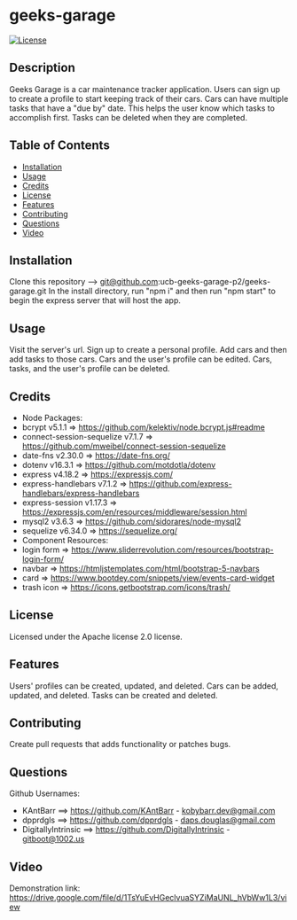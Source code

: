 # geeks-garage
[![License](https://img.shields.io/badge/License-Apache_2.0-blue.svg)](https://opensource.org/licenses/Apache-2.0)

## Description
Geeks Garage is a car maintenance tracker application. Users can sign up to create a profile to start keeping track of their cars. Cars can have multiple tasks that have a "due by" date. This helps the user know which tasks to accomplish first. Tasks can be deleted when they are completed.

## Table of Contents
- [Installation](#Installation)
- [Usage](#Usage)
- [Credits](#Credits)
- [License](#License)
- [Features](#Features)
- [Contributing](#Contributing)
- [Questions](#Questions)
- [Video](#Video)

## Installation
Clone this repository --> git@github.com:ucb-geeks-garage-p2/geeks-garage.git
In the install directory, run "npm i" and then run "npm start" to begin the express server that will host the app.

## Usage
Visit the server's url. Sign up to create a personal profile. Add cars and then add tasks to those cars. Cars and the user's profile can be edited. Cars, tasks, and the user's profile can be deleted.

## Credits
- Node Packages:
- bcrypt v5.1.1 => https://github.com/kelektiv/node.bcrypt.js#readme
- connect-session-sequelize v7.1.7 => https://github.com/mweibel/connect-session-sequelize
- date-fns v2.30.0 => https://date-fns.org/
- dotenv v16.3.1 => https://github.com/motdotla/dotenv
- express v4.18.2 => https://expressjs.com/
- express-handlebars v7.1.2 => https://github.com/express-handlebars/express-handlebars
- express-session v1.17.3 => https://expressjs.com/en/resources/middleware/session.html
- mysql2 v3.6.3 => https://github.com/sidorares/node-mysql2
- sequelize v6.34.0 => https://sequelize.org/
- Component Resources:
- login form => https://www.sliderrevolution.com/resources/bootstrap-login-form/
- navbar => https://htmljstemplates.com/html/bootstrap-5-navbars
- card => https://www.bootdey.com/snippets/view/events-card-widget
- trash icon => https://icons.getbootstrap.com/icons/trash/

## License
Licensed under the Apache license 2.0 license.

## Features
Users' profiles can be created, updated, and deleted. Cars can be added, updated, and deleted. Tasks can be created and deleted.

## Contributing
Create pull requests that adds functionality or patches bugs.

## Questions
Github Usernames: 
- KAntBarr ==> https://github.com/KAntBarr - kobybarr.dev@gmail.com
- dpprdgls ==> https://github.com/dpprdgls - daps.douglas@gmail.com
- DigitallyIntrinsic ==> https://github.com/DigitallyIntrinsic - gitboot@1002.us

## Video
Demonstration link: https://drive.google.com/file/d/1TsYuEvHGeclvuaSYZiMaUNL_hVbWw1L3/view